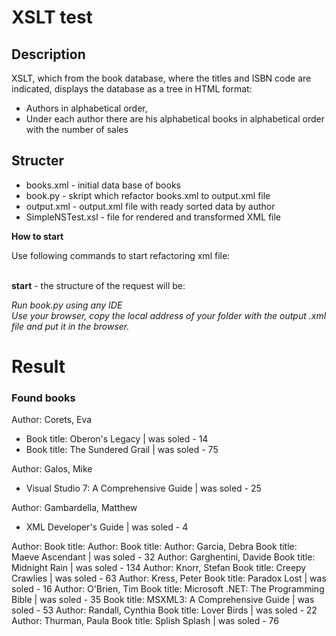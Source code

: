 # XSLT test
## Description
XSLT, which from the book database, where the titles and ISBN code are indicated, displays the database as a tree in HTML format:
- Authors in alphabetical order,
- Under each author there are his alphabetical books in alphabetical order with the number of sales

## Structer
  <ul>
      <li>books.xml - initial data base of books</li> 
      <li>book.py - skript which refactor books.xml to output.xml file</li>
      <li>output.xml - output.xml file with ready sorted data by author</li>
      <li>SimpleNSTest.xsl - file for rendered and transformed XML file</li>
  </ul>



**How to start**
<p>Use following commands to start refactoring xml file:</p>

<br><b>start</b> - the structure of the request will be:
<div><em>Run book.py using any IDE</em></div>
<div><em>Use your browser, copy the local address of your folder with the output .xml file and put it in the browser.</em></div>


# Result

<h3>Found books</h3>
<p>Author: Corets, Eva</p>
  <ul>
    <li >Book title: Oberon's Legacy | was soled - 14</li>
    <li >Book title: The Sundered Grail | was soled - 75</li>
  </ul>
<p>Author: Galos, Mike</p>
  <ul>
    <li >Visual Studio 7: A Comprehensive Guide | was soled - 25</li>
  </ul>
<p>Author: Gambardella, Matthew</p>
  <ul>
    <li >XML Developer's Guide | was soled - 4</li>
  </ul>







Author: 
Book title: 
Author: 
Book title: 
Author: Garcia, Debra
Book title: Maeve Ascendant | was soled - 32
Author: Garghentini, Davide
Book title: Midnight Rain | was soled - 134
Author: Knorr, Stefan
Book title: Creepy Crawlies | was soled - 63
Author: Kress, Peter
Book title: Paradox Lost | was soled - 16
Author: O'Brien, Tim
Book title: Microsoft .NET: The Programming Bible | was soled - 35
Book title: MSXML3: A Comprehensive Guide | was soled - 53
Author: Randall, Cynthia
Book title: Lover Birds | was soled - 22
Author: Thurman, Paula
Book title: Splish Splash | was soled - 76





